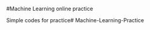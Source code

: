 #Machine Learning online practice

Simple codes for practice#   M a c h i n e - L e a r n i n g - P r a c t i c e  
 